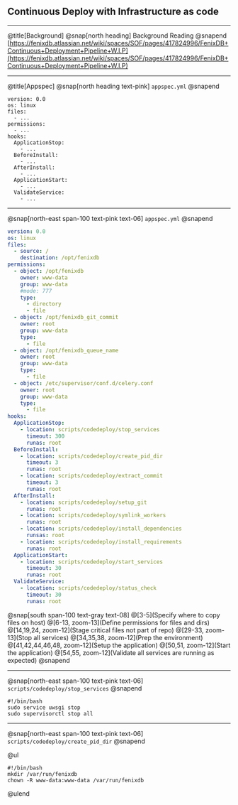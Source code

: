 ## Continuous Deploy with Infrastructure as code

---
@title[Background]
@snap[north heading]
Background Reading
@snapend
[https://fenixdb.atlassian.net/wiki/spaces/SOF/pages/417824996/FenixDB+Continuous+Deployment+Pipeline+W.I.P](https://fenixdb.atlassian.net/wiki/spaces/SOF/pages/417824996/FenixDB+Continuous+Deployment+Pipeline+W.I.P)

---
@title[Appspec]
@snap[north heading text-pink]
`appspec.yml`
@snapend

```
version: 0.0
os: linux
files:
  - ...
permissions:
  - ...
hooks:
  ApplicationStop:
    - ...
  BeforeInstall:
    - ...
  AfterInstall:
    - ...
  ApplicationStart:
    - ...
  ValidateService:
    - ...
```

---
@snap[north-east span-100 text-pink text-06]
`appspec.yml`
@snapend

```yaml zoom-18
version: 0.0
os: linux
files:
  - source: /
    destination: /opt/fenixdb
permissions:
  - object: /opt/fenixdb
    owner: www-data
    group: www-data
    #mode: 777
    type:
      - directory
      - file
  - object: /opt/fenixdb_git_commit
    owner: root
    group: www-data
    type:
      - file
  - object: /opt/fenixdb_queue_name
    owner: root
    group: www-data
    type:
      - file
  - object: /etc/supervisor/conf.d/celery.conf
    owner: root
    group: www-data
    type:
      - file
hooks:
  ApplicationStop:
    - location: scripts/codedeploy/stop_services
      timeout: 300
      runas: root
  BeforeInstall:
    - location: scripts/codedeploy/create_pid_dir
      timeout: 3
      runas: root
    - location: scripts/codedeploy/extract_commit
      timeout: 3
      runas: root
  AfterInstall:
    - location: scripts/codedeploy/setup_git
      runas: root
    - location: scripts/codedeploy/symlink_workers
      runas: root
    - location: scripts/codedeploy/install_dependencies
      runsas: root
    - location: scripts/codedeploy/install_requirements
      runas: root
  ApplicationStart:
    - location: scripts/codedeploy/start_services
      timeout: 30
      runas: root
  ValidateService:
    - location: scripts/codedeploy/status_check
      timeout: 30
      runas: root
```

@snap[south span-100 text-gray text-08]
@[3-5](Specify where to copy files on host)
@[6-13, zoom-13](Define permissions for files and dirs)
@[14,19,24, zoom-12](Stage critical files not part of repo)
@[29-33, zoom-13](Stop all services)
@[34,35,38, zoom-12](Prep the environment)
@[41,42,44,46,48, zoom-12](Setup the application)
@[50,51, zoom-12](Start the application)
@[54,55, zoom-12](Validate all services are running as expected)
@snapend

---
@snap[north-east span-100 text-pink text-06]
`scripts/codedeploy/stop_services`
@snapend

```
#!/bin/bash
sudo service uwsgi stop
sudo supervisorctl stop all
```

---
@snap[north-east span-100 text-pink text-06]
`scripts/codedeploy/create_pid_dir`
@snapend

@ul
```
#!/bin/bash
mkdir /var/run/fenixdb
chown -R www-data:www-data /var/run/fenixdb
```
@ulend
